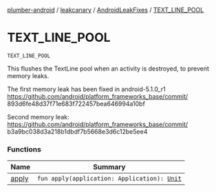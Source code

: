 [plumber-android](../../../index.md) / [leakcanary](../../index.md) / [AndroidLeakFixes](../index.md) / [TEXT_LINE_POOL](./index.md)

# TEXT_LINE_POOL

`TEXT_LINE_POOL`

This flushes the TextLine pool when an activity is destroyed, to prevent memory leaks.

The first memory leak has been fixed in android-5.1.0_r1
https://github.com/android/platform_frameworks_base/commit/
893d6fe48d37f71e683f722457bea646994a10bf

Second memory leak: https://github.com/android/platform_frameworks_base/commit/
b3a9bc038d3a218b1dbdf7b5668e3d6c12be5ee4

### Functions

| Name | Summary |
|---|---|
| [apply](apply.md) | `fun apply(application: Application): `[`Unit`](https://kotlinlang.org/api/latest/jvm/stdlib/kotlin/-unit/index.html) |
